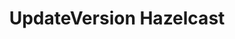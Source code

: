 ---
title: UpdateVersion Hazelcast
menu:
  docs_{{ .version }}:
    identifier: hz-update-version
    name: UpdateVersion
    parent: hz-guides
    weight: 50
menu_name: docs_{{ .version }}
---